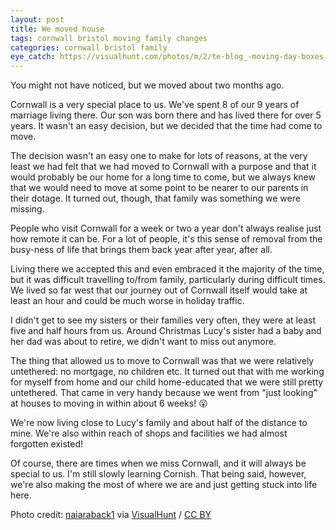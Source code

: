 ```yaml
---
layout: post
title: We moved house
tags: cornwall bristol moving family changes
categories: cornwall bristol family
eye_catch: https://visualhunt.com/photos/m/2/te-blog_-moving-day-boxes_-08_23_2011_istock_000008388519medium1.jpg
---
```


You might not have noticed, but we moved about two months ago.

Cornwall is a very special place to us. We've spent 8 of our 9 years of marriage living there. Our son was born there and has lived there for over 5 years. It wasn't an easy decision, but we decided that the time had come to move.

<!--more-->

The decision wasn't an easy one to make for lots of reasons, at the very least we had felt that we had moved to Cornwall with a purpose and that it would probably be our home for a long time to come, but we always knew that we would need to move at some point to be nearer to our parents in their dotage. It turned out, though, that family was something we were missing.

People who visit Cornwall for a week or two a year don't always realise just how remote it can be. For a lot of people, it's this sense of removal from the busy-ness of life that brings them back year after year, after all.

Living there we accepted this and even embraced it the majority of the time, but it was difficult travelling to/from family, particularly during difficult times. We lived so far west that our journey out of Cornwall itself would take at least an hour and could be much worse in holiday traffic.

I didn't get to see my sisters or their families very often, they were at least five and half hours from us. Around Christmas Lucy's sister had a baby and her dad was about to retire, we didn't want to miss out anymore.

The thing that allowed us to move to Cornwall was that we were relatively untethered: no mortgage, no children etc. It turned out that with me working for myself from home and our child home-educated that we were still pretty untethered. That came in very handy because we went from "just looking" at houses to moving in within about 6 weeks! :open_mouth:

We're now living close to Lucy's family and about half of the distance to mine. We're also within reach of shops and facilities we had almost forgotten existed!

Of course, there are times when we miss Cornwall, and it will always be special to us. I'm still slowly learning Cornish. That being said, however,  we're also making the most of where we are and just getting stuck into life here.

Photo credit: [naiaraback1](https://www.flickr.com/photos/128359034@N07/17233058042/) via [VisualHunt](https://visualhunt.com/re/930b2f) / [CC BY](http://creativecommons.org/licenses/by/2.0/)